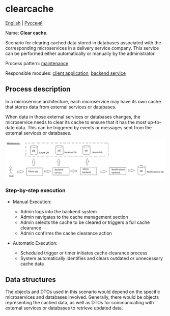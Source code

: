 # clearcache

[English](clearcache.md) | [Русский](clearcache.ru.md)

Name: **Clear cache**.

Scenario for clearing cached data stored in databases associated with the corresponding microservices in a delivery service company.
This service can be performed either automatically or manually by the administrator.

Process pattern: [maintenance](../../processpatterns/maintenance.md)

Responsible modules: [client application](../../frontend/adminclient.md), [backend service](../../backend/adminbackend.md)

## Process description

In a microservice architecture, each microservice may have its own cache that stores data from external services or databases. 

When data in those external services or databases changes, the microservice needs to clear its cache to ensure that it has the most up-to-date data. 
This can be triggered by events or messages sent from the external services or databases.

![maintenance_overall](../../img/processpatterns/maintenance_overall.png)

### Step-by-step execution

- Manual Execution:
    - Admin logs into the backend system
    - Admin navigates to the cache management section
    - Admin selects the cache to be cleared or triggers a full cache clearance
    - Admin confirms the cache clearance action

- Automatic Execution:
    - Scheduled trigger or timer initiates cache clearance process
    - System automatically identifies and clears outdated or unnecessary cache data

## Data structures

The objects and DTOs used in this scenario would depend on the specific microservices and databases involved. 
Generally, there would be objects representing the cached data, as well as DTOs for communicating with external services or databases to retrieve updated data.
